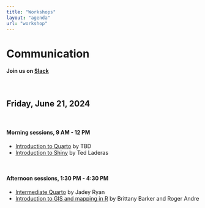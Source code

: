 ```yaml
---
title: "Workshops"
layout: "agenda"
url: "workshop"
---
```




<style>
td {vertical-align:top;}
.agenda {
border-width:2px;
border-style:solid;
border-color:black;
border-collapse: collapse;
width:60%;
}

th, td {
  padding: 10px;
}

.agenda td {
border-width:1px;
border-style:solid;
border-color:black;
}

.agendaLink {color: blue; text-decoration: none;}
.agendaLink:hover {text-decoration: underline;}
.agendaLink:active {color: black;}
.agendaLink:visited {color: purple;}

.timecontainer {width:20%;}
.trainingcontainer {width:20%;}
.descriptioncontainer {width:60%px;}

</style>


<h1>Communication</h1>
  <h4>Join us on <a href="bit.ly/CascadiaRSlack2" target="blank_">Slack</a></h4>
  <br>

## Friday, June 21, 2024
<br>

#### Morning sessions, 9 AM - 12 PM

* <a href="/2024/workshop/quarto1">Introduction to Quarto</a> by TBD
* <a href="/2024/workshop/shiny">Introduction to Shiny</a> by Ted Laderas


<br>

#### Afternoon sessions, 1:30 PM - 4:30 PM

* <a href="/2024/workshop/quarto2">Intermediate Quarto</a> by Jadey Ryan
* <a href="/2024/workshop/gis">Introduction to GIS and mapping in R</a> by Brittany Barker and Roger Andre


<br><br><br>
